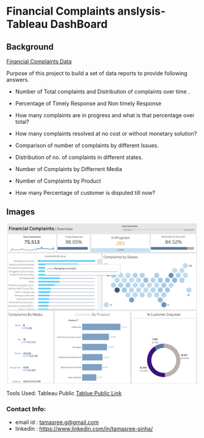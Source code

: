 # Financial Complaints anslysis- Tableau DashBoard

## Background

 [Financial Complaints Data](https://data.world/markbradbourne/rwfd-real-world-fake-data/workspace/file?filename=Financial+Consumer+Complaints.csv) 

Purpose of this project to build a set of data reports to provide following answers.

* Number of Total complaints and Distribution of complaints over time .

* Percentage of Timely Response and Non timely Response

* How many complaints are in progress and what is that percentage over total?

* How many complaints resolved at no cost or without monetary solution?

* Comparison of number of complaints by different Issues.

* Distribution of no. of complaints in different states.

* Number of Complaints by Differrent Media

* Number of Complaints by Product

* How many Percentage of customer is disputed till now?

## Images

![Dashboard_1](Images/Dashboard.png)

Tools Used: Tableau Public
[Tablue Public Link](https://public.tableau.com/app/profile/tamasree.sinha3981/viz/FinancialCimplaintsDashBoard/Dashboard1)

### Contact Info:
* email id : tamasree.g@gmail.com
* linkedin : https://www.linkedin.com/in/tamasree-sinha/